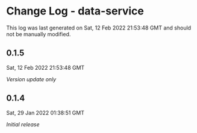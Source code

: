# Change Log - data-service

This log was last generated on Sat, 12 Feb 2022 21:53:48 GMT and should not be manually modified.

## 0.1.5
Sat, 12 Feb 2022 21:53:48 GMT

_Version update only_

## 0.1.4
Sat, 29 Jan 2022 01:38:51 GMT

_Initial release_

